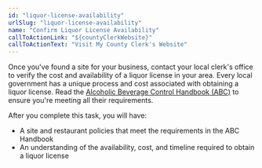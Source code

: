 ```yaml
---
id: "liquor-license-availability"
urlSlug: "liquor-license-availability"
name: "Confirm Liquor License Availability"
callToActionLink: "${countyClerkWebsite}"
callToActionText: "Visit My County Clerk's Website"
---
```


Once you've found a site for your business, contact your local clerk's office to verify the cost and availability of a liquor license in your area. Every local government has a unique process and cost associated with obtaining a liquor license. Read the [Alcoholic Beverage Control Handbook (ABC)](https://www.nj.gov/oag/abc/downloads/abchandbook02.pdf)  to ensure you're meeting all their requirements.

After you complete this task, you will have:
- A site and restaurant policies that meet the requirements in the ABC Handbook
- An understanding of the availability, cost, and timeline required to obtain a liquor license

